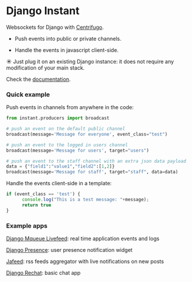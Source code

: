 # Django Instant

Websockets for Django with [Centrifugo](https://github.com/centrifugal/centrifugo).

* Push events into public or private channels.

* Handle the events in javascript client-side.

:sunny: Just plug it on an existing Django instance: it does not require any modification of your main stack.

Check the [documentation](http://django-instant.readthedocs.io/en/latest/).

### Quick example

Push events in channels from anywhere in the code:

  ```python
from instant.producers import broadcast
  
# push an event on the default public channel
broadcast(message='Message for everyone', event_class="test")

# push an event to the logged in users channel
broadcast(message='Message for users', target="users")

# push an event to the staff channel with an extra json data payload
data = {"field1":"value1","field2":[1,2]}
broadcast(message='Message for staff', target="staff", data=data)
  ```

Handle the events client-side in a template:

  ```javascript
if (event_class == 'test') {
        console.log("This is a test message: "+message);
        return true
}
  ```

### Example apps

[Django Mqueue Livefeed](https://github.com/synw/django-mqueue-livefeed): real time application events and logs

[Django Presence](https://github.com/synw/django-presence): user presence notification widget

[Jafeed](https://github.com/synw/jafeed): rss feeds aggregator with live notifications on new posts

[Django Rechat](https://github.com/synw/django-rechat): basic chat app
